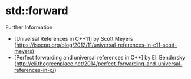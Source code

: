 # std::forward

Further Information
* [Universal References in C++11] by Scott Meyers (https://isocpp.org/blog/2012/11/universal-references-in-c11-scott-meyers)
* [Perfect forwarding and universal references in C++] by Eli Bendersky (http://eli.thegreenplace.net/2014/perfect-forwarding-and-universal-references-in-c/)

